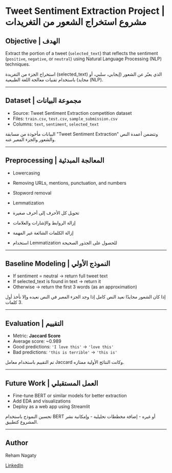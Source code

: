 # Tweet Sentiment Extraction Project | مشروع استخراج الشعور من التغريدات

## Objective | الهدف
Extract the portion of a tweet (`selected_text`) that reflects the sentiment (`positive`, `negative`, or `neutral`) using Natural Language Processing (NLP) techniques.

استخراج الجزء من التغريدة (selected_text) الذي يعبّر عن الشعور (إيجابي، سلبي، أو محايد) باستخدام تقنيات معالجة اللغة الطبيعية (NLP).

---

## Dataset | مجموعة البيانات
- Source: Tweet Sentiment Extraction competition dataset
- Files: `train.csv`, `test.csv`, `sample_submission.csv`
- Columns: `text`, `sentiment`, `selected_text`

البيانات مأخوذة من مسابقة "Tweet Sentiment Extraction" وتتضمن أعمدة النص والشعور والجزء المعبر عنه.

---

## Preprocessing | المعالجة المبدئية
- Lowercasing
- Removing URLs, mentions, punctuation, and numbers
- Stopword removal
- Lemmatization

- تحويل كل الأحرف إلى أحرف صغيرة  
- إزالة الروابط والإشارات والعلامات  
- إزالة الكلمات الشائعة غير المهمة  
- استخدام Lemmatization للحصول على الجذور الصحيحة

---

## Baseline Modeling | النموذج الأولي
- If sentiment = neutral → return full tweet text
- If selected_text is found in text → return it
- Otherwise → return the first 3 words (as an approximation)

إذا كان الشعور محايدًا نعيد النص كامل إذا وجد الجزء المعبر في النص نعيده وإلا نأخذ أول 3 كلمات.

---

## Evaluation | التقييم
- Metric: **Jaccard Score**
- Average score: ~0.989
- Good predictions: `'I love this'` → `'love this'`
- Bad predictions: `'this is terrible'` → `'this is'`

تم التقييم باستخدام معامل Jaccard وكانت النتائج الأولية ممتازه.

---

## Future Work | العمل المستقبلي
- Fine-tune BERT or similar models for better extraction
- Add EDA and visualizations
- Deploy as a web app using Streamlit

تحسين النموذج باستخدام BERT أو غيره - إضافة مخططات تحليلية - وإمكانية نشر المشروع كتطبيق.

---

## Author

Reham Nagaty  


[LinkedIn](linkedin.com/in/reham-mohamed-nagaty/)

